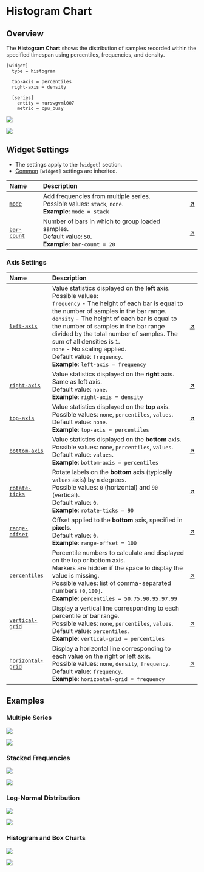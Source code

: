 # Histogram Chart

## Overview

The **Histogram Chart** shows the distribution of samples recorded within the specified timespan using percentiles, frequencies, and density.

```ls
[widget]
  type = histogram

  top-axis = percentiles
  right-axis = density

  [series]
    entity = nurswgvml007
    metric = cpu_busy
```

![](./images/base-histogram.png)

[![](../../images/button.png)](https://apps.axibase.com/chartlab/02fbfe04/3/)

## Widget Settings

* The settings apply to the `[widget]` section.
* [Common](../shared/README.md#widget-settings) `[widget]` settings are inherited.

Name | Description | &nbsp;
:--|:--|:--
<a name="mode"></a>[`mode`](#mode)| Add frequencies from multiple series.<br>Possible values: `stack`, `none`.<br>**Example**: `mode = stack`|[↗](https://apps.axibase.com/chartlab/828a5b0a/3/)
<a name="bar-count"></a>[`bar-count`](#bar-count)|Number of bars in which to group loaded samples.<br>Default value: `50`.<br>**Example**: `bar-count = 20`|[↗](https://apps.axibase.com/chartlab/828a5b0a/4/)

### Axis Settings

Name | Description | &nbsp;
:--|:--|:--
<a name="left-axis"></a>[`left-axis`](#left-axis)|Value statistics displayed on the **left** axis.<br>Possible values:<br>`frequency` - The height of each bar is equal to the number of samples in the bar range.<br>`density` - The height of each bar is equal to the number of samples in the bar range divided by the total number of samples. The sum of all densities is `1`.<br>`none` - No scaling applied.<br>Default value: `frequency`.<br>**Example**: `left-axis = frequency`|[↗](https://apps.axibase.com/chartlab/77a75ae6/2/)
<a name="right-axis"></a>[`right-axis`](#right-axis)|Value statistics displayed on the **right** axis. Same as left axis.<br>Default value: `none`.<br>**Example**: `right-axis = density`|[↗](https://apps.axibase.com/chartlab/77a75ae6/3/)
<a name="top-axis"></a>[`top-axis`](#top-axis)|Value statistics displayed on the **top** axis.<br>Possible values: `none`, `percentiles`, `values`.<br>Default value: `none`.<br>**Example**: `top-axis = percentiles`|[↗](https://apps.axibase.com/chartlab/77a75ae6/4/)
<a name="bottom-axis"></a>[`bottom-axis`](#bottom-axis)|Value statistics displayed on the **bottom** axis.<br>Possible values: `none`, `percentiles`, `values`.<br>Default value: `values`.<br>**Example**: `bottom-axis = percentiles`|[↗](https://apps.axibase.com/chartlab/77a75ae6/4/)
<a name="rotate-ticks"></a>[`rotate-ticks`](#rotate-ticks)| Rotate labels on the **bottom** axis (typically `values` axis) by `n` degrees.<br>Possible values: `0` (horizontal) and `90` (vertical).<br>Default value: `0`.<br>**Example**: `rotate-ticks = 90`|[↗](https://apps.axibase.com/chartlab/828a5b0a/2/)
<a name="range-offset"></a>[`range-offset`](#range-offset)| Offset applied to the **bottom** axis, specified in **pixels**.<br>Default value: `0`.<br>**Example**:  `range-offset = 100`| [↗](https://apps.axibase.com/chartlab/828a5b0a/5/)
<a name="percentiles"></a>[`percentiles`](#percentiles)|Percentile numbers to calculate and displayed on the top or bottom axis.<br>Markers are hidden if the space to display the value is missing.<br>Possible values: list of comma-separated numbers `(0,100]`.<br>**Example**: `percentiles = 50,75,90,95,97,99`|[↗](https://apps.axibase.com/chartlab/77a75ae6/5/)
<a name="vertical-grid"></a>[`vertical-grid`](#vertical-grid)|Display a vertical line corresponding to each percentile or bar range.<br>Possible values: `none`, `percentiles`, `values`.<br>Default value: `percentiles`.<br>**Example**: `vertical-grid = percentiles`|[↗](https://apps.axibase.com/chartlab/77a75ae6/6/)
<a name="horizontal-grid"></a>[`horizontal-grid`](#horizontal-grid)|Display a horizontal line corresponding to each value on the right or left axis.<br>Possible values: `none`, `density`, `frequency`.<br>Default value: `frequency`.<br>**Example**: `horizontal-grid = frequency`|[↗](https://apps.axibase.com/chartlab/77a75ae6/7/)

## Examples

### Multiple Series

![](./images/multiple-series.png)

[![](../../images/button.png)](https://apps.axibase.com/chartlab/6f9bf2a8)

### Stacked Frequencies

![](./images/advanced-configuration.png)

[![](../../images/button.png)](https://apps.axibase.com/chartlab/bd60b57f)

### Log-Normal Distribution

![](./images/log-normal.png)

[![](../../images/button.png)](https://apps.axibase.com/chartlab/6914a6db)

### Histogram and Box Charts

![](./images/histogram_and_box.png)

[![](../../images/button.png)](https://apps.axibase.com/chartlab/02fbfe04/2/)